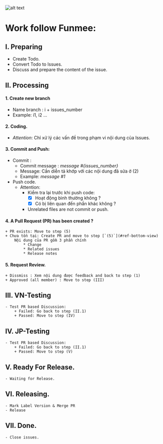 ![alt text](https://user-images.githubusercontent.com/11253874/47194897-79a78b80-d383-11e8-95f2-28de24d3226f.png)
# Work follow Funmee: #

## I. Preparing ##
- Create Todo.
- Convert Todo to Issues.
- Discuss and prepare the content of the issue.
 
## II. Processing ##
#### 1. Create new branch ####
- Name branch : i + issues_number
- Example: i1, i2 … 
#### 2. Coding. ####
- _Attention_: Chỉ xử lý các vấn đề trong phạm vi nội dung của Issues.
#### 3. Commit and Push: ####
- Commit : 
  - Commit message : _message  #{issues_number}_
  - Message: Cần diễn tả khớp với các nội dung đã sửa ở (2)
  - Example: _message #1_
- Push code.
  * Attention:
    + Kiểm tra lại trước khi push code: 
      - [x] Hoạt động bình thường không ?
      - [x] Có bị liên quan đến phần khác không ? 
    + Unrelated files are not commit or push.
 #### 4. A Pull Request (PR) has been created ? ####
	+ PR exists: Move to step (5)
	+ Chưa tồn tại: Create PR and move to step [`(5)`](#ref-bottom-view)
		Nội dung của PR gồm 3 phần chính
			* Change
			* Related issues
			* Release notes
			
#### 5. Request Review. ####
	+ Dissmiss : Xem nội dung được feedback and back to step (1)
	+ Approved (all member) : Move to step (III)
  
## III. VN-Testing ##
	- Test PR based Discussion:
		+ Failed: Go back to step (II.1)
		+ Passed: Move to step (IV)
    
## IV. JP-Testing ##
	- Test PR based Discussion:
		+ Failed: Go back to step (II.1)
		+ Passed: Move to step (V)
    
## V. Ready For Release. ##
	- Waiting for Release.
  
## VI. Releasing. ##
	- Mark Label Version & Merge PR
	- Release
  
## VII. Done. ##
	- Close issues.
